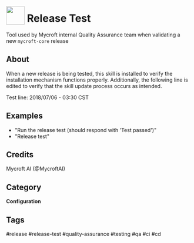 # <img src='https://rawgithub.com/FortAwesome/Font-Awesome/master/advanced-options/raw-svg/solid/check-double.svg' card_color='#22a7f0' width='50' height='50' style='vertical-align:bottom'/> Release Test
Tool used by Mycroft  internal Quality Assurance team when validating a new `mycroft-core` release

## About 
When a new release is being tested, this skill is installed to verify the
installation mechanism functions properly.  Additionally, the following line
is edited to verify that the skill update process occurs as intended.

Test line:  2018/07/06 - 03:30 CST

## Examples 
* "Run the release test (should respond with 'Test passed')"
* "Release test"

## Credits 
Mycroft AI (@MycroftAI)

## Category
**Configuration**

## Tags
#release
#release-test
#quality-assurance
#testing
#qa
#ci
#cd
